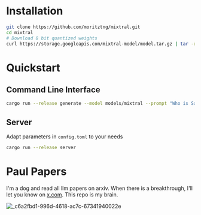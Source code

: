 # Installation
```bash
git clone https://github.com/moritztng/mixtral.git
cd mixtral
# Download 8 bit quantized weights
curl https://storage.googleapis.com/mixtral-model/model.tar.gz | tar -xz
```

# Quickstart
## Command Line Interface
```bash
cargo run --release generate --model models/mixtral --prompt "Who is Satoshi Nakamoto?" --length 256 --autostop
```
## Server
Adapt parameters in `config.toml` to your needs
```bash
cargo run --release server
```

# Paul Papers
I'm a dog and read all llm papers on arxiv. When there is a breakthrough, I'll let you know on [x.com](https://x.com/paulpapers). This repo is my brain.

![_c6a2fbd1-996d-4618-ac7c-67341940022e](https://github.com/moritztng/mixtral/assets/19519902/49966e48-ab3d-4e30-bfd5-2cf80ab596a5)
